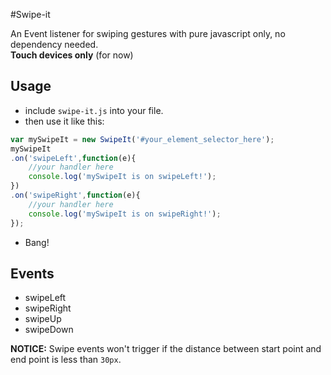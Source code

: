 #Swipe-it

An Event listener for swiping gestures with pure javascript only, no dependency needed.  
**Touch devices only** (for now)


## Usage

 - include `swipe-it.js` into your file.
 - then use it like this:

```js
var mySwipeIt = new SwipeIt('#your_element_selector_here');
mySwipeIt
.on('swipeLeft',function(e){
	//your handler here
	console.log('mySwipeIt is on swipeLeft!');
})
.on('swipeRight',function(e){
	//your handler here
	console.log('mySwipeIt is on swipeRight!');
});
```
- Bang!



## Events

- swipeLeft
- swipeRight
- swipeUp
- swipeDown

**NOTICE:**
Swipe events won't trigger if the distance between start point and end point is less than `30px`.
